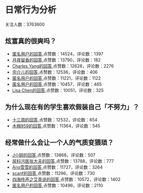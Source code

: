 #  日常行为分析 
关注人数：3763600
## 炫富真的很爽吗？
- [匿名用户的回答](https://www.zhihu.com/question/300387669/answer/562800263),点赞数：14524，评论数：1397
- [月夜留香的回答](https://www.zhihu.com/question/300387669/answer/580717443),点赞数：13790，评论数：182
- [Charles Yang的回答](https://www.zhihu.com/question/300387669/answer/569670817),点赞数：12628，评论数：2276
- [宗介儿的回答](https://www.zhihu.com/question/300387669/answer/561544178),点赞数：12536，评论数：406
- [匿名用户的回答](https://www.zhihu.com/question/300387669/answer/614804809),点赞数：11221，评论数：1122
- [匿名用户的回答](https://www.zhihu.com/question/300387669/answer/571329759),点赞数：10457，评论数：465
- [Lisa Chen的回答](https://www.zhihu.com/question/300387669/answer/839117140),点赞数：10051，评论数：325
## 为什么现在有的学生喜欢假装自己「不努力」？
- [十三周的回答](https://www.zhihu.com/question/285977219/answer/1339539336),点赞数：12532，评论数：654
- [木棉959的回答](https://www.zhihu.com/question/285977219/answer/574675736),点赞数：11364，评论数：545
## 经常做什么会让一个人的气质变猥琐？
- [J小姐的回答](https://www.zhihu.com/question/277246072/answer/399455703),点赞数：13868，评论数：507
- [尿科污医张大夫的回答](https://www.zhihu.com/question/277246072/answer/442731718),点赞数：13788，评论数：777
- [Ano雪雪的回答](https://www.zhihu.com/question/277246072/answer/421126505),点赞数：11727，评论数：3264
- [scanf的回答](https://www.zhihu.com/question/277246072/answer/396408489),点赞数：11296，评论数：730
- [四海传声之艾青说的回答](https://www.zhihu.com/question/277246072/answer/711881478),点赞数：10572，评论数：1402
- [匿名用户的回答](https://www.zhihu.com/question/277246072/answer/396393676),点赞数：10496，评论数：2110
